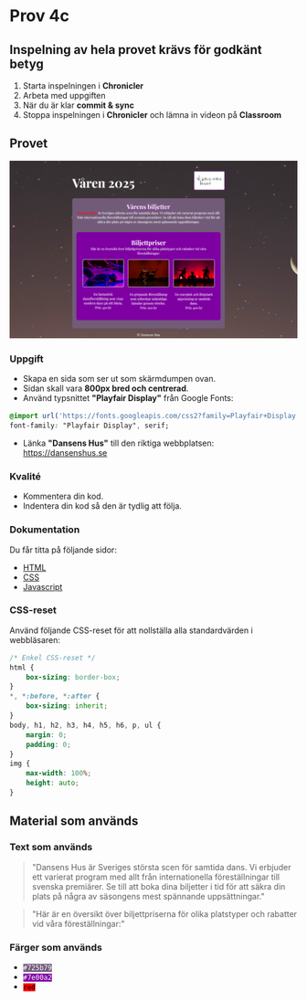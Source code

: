 # Prov 4c

## Inspelning av hela provet krävs för godkänt betyg
1. Starta inspelningen i **Chronicler**
1. Arbeta med uppgiften
1. När du är klar **commit & sync**
1. Stoppa inspelningen i **Chronicler** och lämna in videon på **Classroom**

## Provet

![alt text](dump/dump.png)

### Uppgift
- Skapa en sida som ser ut som skärmdumpen ovan.
- Sidan skall vara **800px bred och centrerad**.
- Använd typsnittet **"Playfair Display"** från Google Fonts: 
```css
@import url('https://fonts.googleapis.com/css2?family=Playfair+Display:ital,wght@0,400..900;1,400..900&display=swap');
font-family: "Playfair Display", serif;
```
- Länka **"Dansens Hus"** till den riktiga webbplatsen: https://dansenshus.se

### Kvalité
* Kommentera din kod.
* Indentera din kod så den är tydlig att följa.

### Dokumentation
Du får titta på följande sidor:
* [HTML](https://www.w3schools.com/html)
* [CSS](https://www.w3schools.com/css/default.asp)
* [Javascript](https://www.w3schools.com/js/default.asp)

### CSS-reset

Använd följande CSS-reset för att nollställa alla standardvärden i webbläsaren:
```css
/* Enkel CSS-reset */
html {
    box-sizing: border-box;
}
*, *:before, *:after {
    box-sizing: inherit;
}
body, h1, h2, h3, h4, h5, h6, p, ul {
    margin: 0;
    padding: 0;
}
img {
    max-width: 100%;
    height: auto;
}
```

## Material som används

### Text som används
> "Dansens Hus är Sveriges största scen för samtida dans. Vi erbjuder ett varierat program med allt från internationella föreställningar till svenska premiärer. Se till att boka dina biljetter i tid för att säkra din plats på några av säsongens mest spännande uppsättningar."

> "Här är en översikt över biljettpriserna för olika platstyper och rabatter vid våra föreställningar:"

### Färger som används

* <code style="background:#725b79; color:#fff">#725b79</code>
* <code style="background:#7e00a2; color:#fff">#7e00a2</code>
* <code style="background:red; color:#000">red</code>
